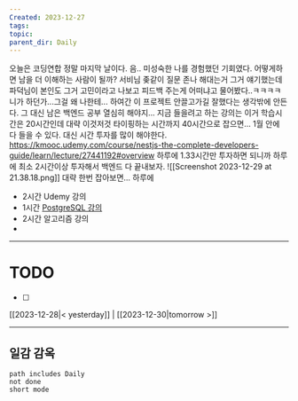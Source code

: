 ```yaml
---
Created: 2023-12-27
tags: 
topic: 
parent_dir: Daily
---
```

오늘은 코딩연합 정말 마지막 날이다. 음.. 미성숙한 나를 경험했던 기회였다. 어떻게하면 남을 더 이해하는 사람이 될까? 
서비님 좆같이 질문 존나 해대는거 그거 얘기했는데 파덕님이 본인도 그거 고민이라고 나보고 피드백 주는게 어떠냐고 물어봤다..ㅋㅋㅋㅋ 니가 하던가...그걸 왜 나한테... 하여간 이 프로젝트 안끌고가길 잘했다는 생각밖에 안든다. 그 대신 남은 백엔드 공부 열심히 해야지...
지금 들을려고 하는 강의는 이거 학습시간은 20시간인데 대략 이것저것 타이핑하는 시간까지 40시간으로 잡으면... 1월 안에 다 들을 수 있다. 대신 시간 투자를 많이 해야한다. 
https://kmooc.udemy.com/course/nestjs-the-complete-developers-guide/learn/lecture/27441192#overview
하루에 1.33시간만 투자하면 되니까 하루에 최소 2시간이상 투자해서 백엔드 다 끝내보자. 
![[Screenshot 2023-12-29 at 21.38.18.png]]
대략 한번 잡아보면...
하루에 
- 2시간 Udemy 강의
- 1시간 [PostgreSQL 강의](https://kmooc.udemy.com/course/intro-to-postgresql-databases-with-pgadmin/learn/lecture/12154282?start=0#overview)
- 2시간 알고리즘 강의
- 

----
# TODO
- [ ] 
  
[[2023-12-28|< yesterday]] | [[2023-12-30|tomorrow >]]  
  
---  
## 일감 감옥  
```tasks  
path includes Daily  
not done  
short mode  
```